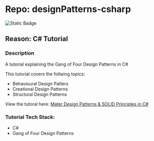 # Repo: designPatterns-csharp
![Static Badge](https://img.shields.io/badge/Dev_status-Complete-blue)

## Reason: C# Tutorial 

### Description
A tutorial explaining the Gang of Four Design Patterns in C#

This tutorial covers the follwing topics:

  - Behavioural Design Patters
  - Creational Design Patterns
  - Structural Design Patterns

View the tutoral here: [Mater Design Patterns & SOLID Principles in C#](https://www.youtube.com/watch?v=rylaiB2uH2A&list=PLEJtZcFPvL1hMFSghuSnVqIQAvDwYI4Vg&index=3&t=721s)

### Tutorial Tech Stack:

- C#
- Gang of Four Design Patterns
